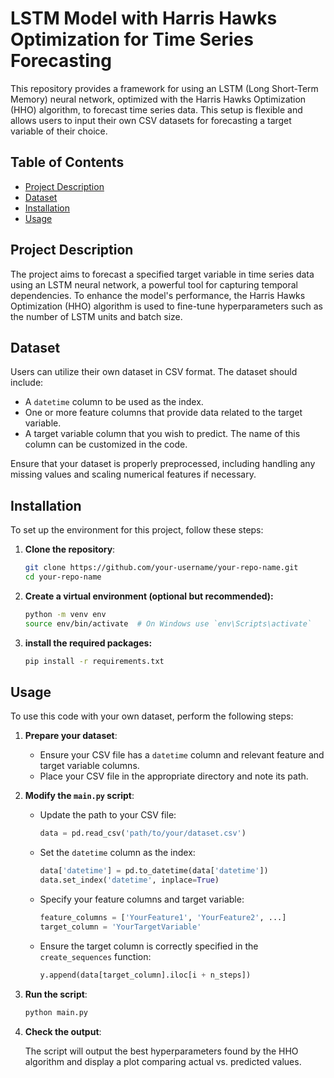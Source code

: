 # LSTM Model with Harris Hawks Optimization for Time Series Forecasting

This repository provides a framework for using an LSTM (Long Short-Term Memory) neural network, optimized with the Harris Hawks Optimization (HHO) algorithm, to forecast time series data. This setup is flexible and allows users to input their own CSV datasets for forecasting a target variable of their choice.

## Table of Contents

- [Project Description](#project-description)
- [Dataset](#dataset)
- [Installation](#installation)
- [Usage](#usage)


## Project Description

The project aims to forecast a specified target variable in time series data using an LSTM neural network, a powerful tool for capturing temporal dependencies. To enhance the model's performance, the Harris Hawks Optimization (HHO) algorithm is used to fine-tune hyperparameters such as the number of LSTM units and batch size.

## Dataset

Users can utilize their own dataset in CSV format. The dataset should include:

- A `datetime` column to be used as the index.
- One or more feature columns that provide data related to the target variable.
- A target variable column that you wish to predict. The name of this column can be customized in the code.

Ensure that your dataset is properly preprocessed, including handling any missing values and scaling numerical features if necessary.

## Installation

To set up the environment for this project, follow these steps:

1. **Clone the repository**:
   ```bash
   git clone https://github.com/your-username/your-repo-name.git
   cd your-repo-name

2. **Create a virtual environment (optional but recommended):**
   ```bash
   python -m venv env
   source env/bin/activate  # On Windows use `env\Scripts\activate`
4. **install the required packages:**
   ```bash
   pip install -r requirements.txt

## Usage

To use this code with your own dataset, perform the following steps:

1. **Prepare your dataset**:
   - Ensure your CSV file has a `datetime` column and relevant feature and target variable columns.
   - Place your CSV file in the appropriate directory and note its path.

2. **Modify the `main.py` script**:
   - Update the path to your CSV file:
     ```python
     data = pd.read_csv('path/to/your/dataset.csv')
     ```
   - Set the `datetime` column as the index:
     ```python
     data['datetime'] = pd.to_datetime(data['datetime'])
     data.set_index('datetime', inplace=True)
     ```
   - Specify your feature columns and target variable:
     ```python
     feature_columns = ['YourFeature1', 'YourFeature2', ...]
     target_column = 'YourTargetVariable'
     ```
   - Ensure the target column is correctly specified in the `create_sequences` function:
     ```python
     y.append(data[target_column].iloc[i + n_steps])
     ```

3. **Run the script**:
   ```bash
   python main.py
4. **Check the output**:

   The script will output the best hyperparameters found by the HHO algorithm and display a plot comparing actual vs. predicted values.
